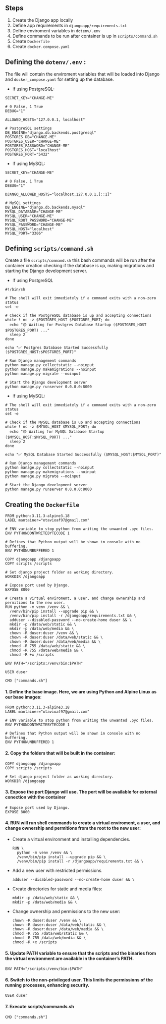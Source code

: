 ##  Steps

1. Create the Django app locally
2. Define app requirements in ``djangoapp/requirements.txt``
3. Define enviroment variables in ``dotenv/.env``
4. Define commands to be run after container is up in ``scripts/command.sh``
5. Create ``Dockerfile``
6. Create ``docker.compose.yaml``

## Defining the ``dotenv/.env`` :
The file will contain the enviroment variables that will be loaded into Django and ``docker_compose.yaml`` for setting up the database.

- If using PostgreSQL:
```
SECRET_KEY="CHANGE-ME"

# 0 False, 1 True
DEBUG="1"

ALLOWED_HOSTS="127.0.0.1, localhost"

# PostgreSQL settings
DB_ENGINE="django.db.backends.postgresql"
POSTGRES_DB="CHANGE-ME"
POSTGRES_USER="CHANGE-ME"
POSTGRES_PASSWORD="CHANGE-ME"
POSTGRES_HOST="localhost"
POSTGRES_PORT="5432"
```
- If using MySQL:
```
SECRET_KEY="CHANGE-ME"

# 0 False, 1 True
DEBUG="1"

DJANGO_ALLOWED_HOSTS="localhost,127.0.0.1,[::1]"

# MySQL settings
DB_ENGINE="django.db.backends.mysql"
MYSQL_DATABASE="CHANGE-ME"
MYSQL_USER="CHANGE-ME"
MYSQL_ROOT_PASSWORD="CHANGE-ME"
MYSQL_PASSWORD="CHANGE-ME"
MYSQL_HOST="localhost"
MYSQL_PORT="3306"
```
## Defining ``scripts/command.sh``
Create a file ``scripts/command.sh`` this bash commands will be run after the container creation checking if the database is up, making migrations and starting the Django development server.

- If using PostgreSQL
```
#!/bin/sh

# The shell will exit immediately if a command exits with a non-zero status
set -e

# Check if the PostgreSQL database is up and accepting connections
while ! nc -z $POSTGRES_HOST $POSTGRES_PORT; do
  echo "🟡 Waiting for Postgres Database Startup ($POSTGRES_HOST $POSTGRES_PORT) ..."
  sleep 2
done

echo "✅ Postgres Database Started Successfully ($POSTGRES_HOST:$POSTGRES_PORT)"

# Run Django management commands
python manage.py collectstatic --noinput
python manage.py makemigrations --noinput
python manage.py migrate --noinput

# Start the Django development server
python manage.py runserver 0.0.0.0:8000
```
- If using MySQL:
```
# The shell will exit immediately if a command exits with a non-zero status
set -e

# Check if the MySQL database is up and accepting connections
while ! nc -z $MYSQL_HOST $MYSQL_PORT; do
  echo "🟡 Waiting for MySQL Database Startup ($MYSQL_HOST:$MYSQL_PORT) ..."
  sleep 2
done

echo "✅ MySQL Database Started Successfully ($MYSQL_HOST:$MYSQL_PORT)"

# Run Django management commands
python manage.py collectstatic --noinput
python manage.py makemigrations --noinput
python manage.py migrate --noinput

# Start the Django development server
python manage.py runserver 0.0.0.0:8000
```
## Creating the ``Dockerfile``
```
FROM python:3.11.3-alpine3.18
LABEL mantainer="otavioaf97@gmail.com"

# ENV variable to stop python from writing the unwanted .pyc files.
ENV PYTHONDONTWRITEBYTECODE 1

# Defines that Python output will be shown in console with no buffering.
ENV PYTHONUNBUFFERED 1

COPY djangoapp /djangoapp
COPY scripts /scripts

# Set django project folder as working directory.
WORKDIR /djangoapp

# Expose port used by Django.
EXPOSE 8000

# Create a virtual enviroment, a user, and change ownership and permitions to the new user.
RUN python -m venv /venv && \
  /venv/bin/pip install --upgrade pip && \
  /venv/bin/pip install -r /djangoapp/requirements.txt && \
  adduser --disabled-password --no-create-home duser && \
  mkdir -p /data/web/static && \
  mkdir -p /data/web/media && \
  chown -R duser:duser /venv && \
  chown -R duser:duser /data/web/static && \
  chown -R duser:duser /data/web/media && \
  chmod -R 755 /data/web/static && \
  chmod -R 755 /data/web/media && \
  chmod -R +x /scripts

ENV PATH="/scripts:/venv/bin:$PATH"

USER duser

CMD ["commands.sh"]
```
#### 1. Define the base image. Here, we are using Python and Alpine Linux as our base images:

```
FROM python:3.11.3-alpine3.18
LABEL mantainer="otavioaf97@gmail.com"

# ENV variable to stop python from writing the unwanted .pyc files.
ENV PYTHONDONTWRITEBYTECODE 1

# Defines that Python output will be shown in console with no buffering.
ENV PYTHONUNBUFFERED 1
```

#### 2. Copy the folders that will be built in the container:
```
COPY djangoapp /djangoapp
COPY scripts /scripts

# Set django project folder as working directory.
WORKDIR /djangoapp
```
#### 3. Expose the port Django will use. The port will be available for external conection with the container
```
# Expose port used by Django.
EXPOSE 8000
```

#### 4. RUN will run shell commands to create a virtual enviroment, a user, and change ownership and permitions from the root to the new user:


- Create a virtual environment and installing dependencies.
  ```
  RUN \
    python -m venv /venv && \
    /venv/bin/pip install --upgrade pip && \
    /venv/bin/pip install -r /djangoapp/requirements.txt && \
  ```
- Add a new user with restricted permissions.
  ```
  adduser --disabled-password --no-create-home duser && \
  ```
- Create directories for static and media files:
  ```
  mkdir -p /data/web/static && \
  mkdir -p /data/web/media && \
  ```
- Change ownership and permissions to the new user:
  ```
  chown -R duser:duser /venv && \
  chown -R duser:duser /data/web/static && \
  chown -R duser:duser /data/web/media && \
  chmod -R 755 /data/web/static && \
  chmod -R 755 /data/web/media && \
  chmod -R +x /scripts
  ```

#### 5. Update PATH variable to ensure that the scripts and the binaries from the virtual environment are available in the container’s PATH.
```
ENV PATH="/scripts:/venv/bin:$PATH"
```
#### 6. Switch to the non-privileged user. This limits the permissions of the running processes, enhancing security.
```
USER duser
```
#### 7. Execute scripts/commands.sh
```
CMD ["commands.sh"]
```

